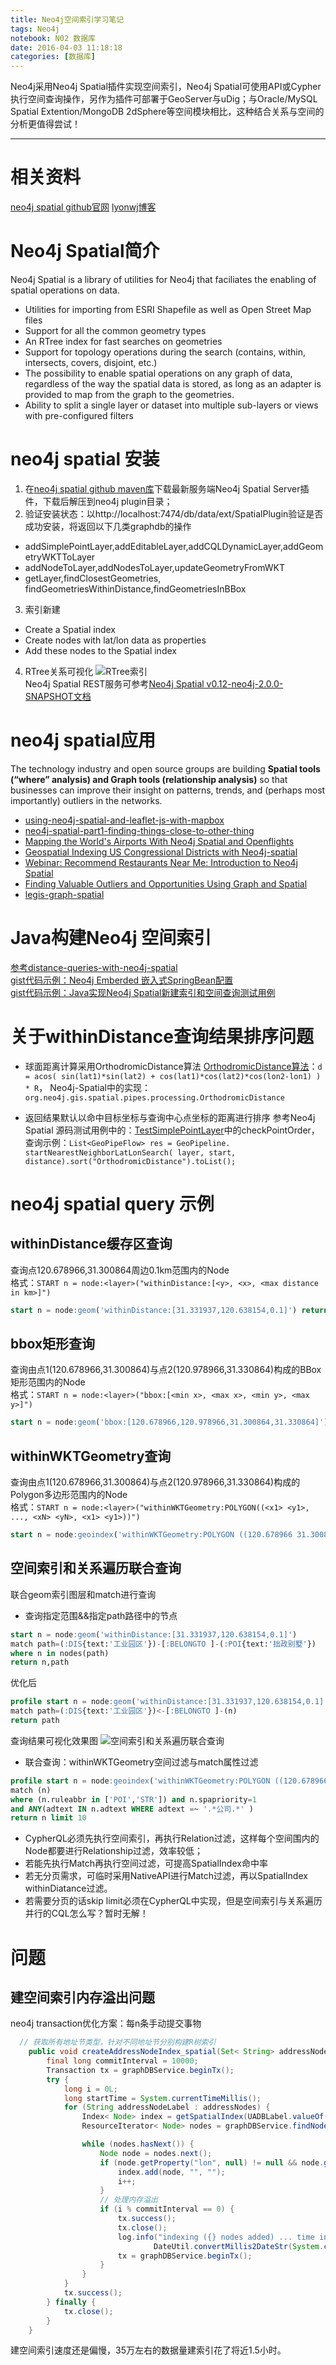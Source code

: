 ```yaml
---
title: Neo4j空间索引学习笔记
tags: Neo4j
notebook: N02 数据库
date: 2016-04-03 11:18:18
categories: [数据库]
---
```


Neo4j采用Neo4j Spatial插件实现空间索引，Neo4j Spatial可使用API或Cypher执行空间查询操作，另作为插件可部署于GeoServer与uDig；与Oracle/MySQL Spatial Extention/MongoDB 2dSphere等空间模块相比，这种结合关系与空间的分析更值得尝试！
- - -
<!-- more -->
# 相关资料
[neo4j spatial github官网](http://neo4j-contrib.github.io/spatial/)
[lyonwj博客](http://www.lyonwj.com/)

# Neo4j Spatial简介
Neo4j Spatial is a library of utilities for Neo4j that faciliates the enabling of spatial operations on data.
- Utilities for importing from ESRI Shapefile as well as Open Street Map files
- Support for all the common geometry types
- An RTree index for fast searches on geometries
- Support for topology operations during the search (contains, within, intersects, covers, disjoint, etc.)
- The possibility to enable spatial operations on any graph of data, regardless of the way the spatial data is stored, as long as an adapter is provided to map from the graph to the geometries.
- Ability to split a single layer or dataset into multiple sub-layers or views with pre-configured filters

# neo4j spatial 安装
1. 在[neo4j spatial github maven库](https://github.com/neo4j-contrib/m2/tree/master/releases/org/neo4j/neo4j-spatial)下载最新服务端Neo4j Spatial Server插件，下载后解压到neo4j plugin目录；
2. 验证安装状态：以http://localhost:7474/db/data/ext/SpatialPlugin验证是否成功安装，将返回以下几类graphdb的操作
  - addSimplePointLayer,addEditableLayer,addCQLDynamicLayer,addGeometryWKTToLayer
  - addNodeToLayer,addNodesToLayer,updateGeometryFromWKT
  - getLayer,findClosestGeometries, findGeometriesWithinDistance,findGeometriesInBBox
3. 索引新建
  - Create a Spatial index
  - Create nodes with lat/lon data as properties
  - Add these nodes to the Spatial index
4. RTree关系可视化
![RTree索引](RTreeRelationship.png)  
Neo4j Spatial REST服务可参考[Neo4j Spatial v0.12-neo4j-2.0.0-SNAPSHOT文档](http://neo4j-contrib.github.io/spatial/)

# neo4j spatial应用
The technology industry and open source groups are building __Spatial tools (“where” analysis) and Graph tools (relationship analysis)__ so that businesses can improve their insight on patterns, trends, and (perhaps most importantly) outliers in the networks.

* [using-neo4j-spatial-and-leaflet-js-with-mapbox](http://www.lyonwj.com/using-neo4j-spatial-and-leaflet-js-with-mapbox)
* [neo4j-spatial-part1-finding-things-close-to-other-thing](http://neo4j.com/blog/neo4j-spatial-part1-finding-things-close-to-other-things/)
* [Mapping the World's Airports With Neo4j Spatial and Openflights](http://www.lyonwj.com/mapping-the-worlds-airports-with-neo4j-spatial-and-openflights-part-1)
* [Geospatial Indexing US Congressional Districts with Neo4j-spatial](http://neo4j.com/blog/geospatial-indexing-us-congress-neo4j/)
* [Webinar: Recommend Restaurants Near Me: Introduction to Neo4j Spatial](http://neo4j.com/news/webinar-recommend-restaurants-intro-neo4j-spatial/)
* [Finding Valuable Outliers and Opportunities Using Graph and Spatial](http://neo4j.com/blog/outliers-opportunities-graph-spatial/)
* [legis-graph-spatial](http://legis-graph.github.io/legis-graph-spatial/)

# Java构建Neo4j 空间索引
[参考distance-queries-with-neo4j-spatial](https://structr.org/blog/distance-queries-with-neo4j-spatial)  
[gist代码示例：Neo4j Emberded 嵌入式SpringBean配置](https://gist.github.com/geosmart/0559745a69875e9f8876aeecda10f86b)  
[gist代码示例：Java实现Neo4j Spatial新建索引和空间查询测试用例](https://gist.github.com/geosmart/19e6e4cb0c953e1b63e9afe48425de8f)  

# 关于withinDistance查询结果排序问题
* 球面距离计算采用OrthodromicDistance算法
[OrthodromicDistance算法](http://www.movable-type.co.uk/scripts/latlong-db.html)：`d = acos( sin(lat1)*sin(lat2) + cos(lat1)*cos(lat2)*cos(lon2-lon1) ) * R`，
Neo4j-Spatial中的实现：`org.neo4j.gis.spatial.pipes.processing.OrthodromicDistance`

* 返回结果默认以命中目标坐标与查询中心点坐标的距离进行排序
参考Neo4j Spatial 源码测试用例中的：[TestSimplePointLayer](https://github.com/neo4j-contrib/spatial/blob/ca7bb0f6db16bf1b012a4365bc17ca2881816106/src/test/java/org/neo4j/gis/spatial/TestSimplePointLayer.java)中的checkPointOrder，
查询示例：`List<GeoPipeFlow> res = GeoPipeline. startNearestNeighborLatLonSearch( layer, start, distance).sort("OrthodromicDistance").toList();`

# neo4j spatial query 示例
## withinDistance缓存区查询
查询点120.678966,31.300864周边0.1km范围内的Node  
格式：`START n = node:<layer>("withinDistance:[<y>, <x>, <max distance in km>]")`  

```sql
start n = node:geom('withinDistance:[31.331937,120.638154,0.1]') return n limit 10
```

## bbox矩形查询
查询由点1(120.678966,31.300864)与点2(120.978966,31.330864)构成的BBox矩形范围内的Node   
格式：`START n = node:<layer>("bbox:[<min x>, <max x>, <min y>, <max y>]")`  

```sql
start n = node:geom('bbox:[120.678966,120.978966,31.300864,31.330864]') return n limit 10
```

## withinWKTGeometry查询
查询由点1(120.678966,31.300864)与点2(120.978966,31.330864)构成的Polygon多边形范围内的Node   
格式：`START n = node:<layer>("withinWKTGeometry:POLYGON((<x1> <y1>, ..., <xN> <yN>, <x1> <y1>))")`  

```sql
start n = node:geoindex('withinWKTGeometry:POLYGON ((120.678966 31.300864, 120.678966 31.330864, 120.978966 31.330864, 120.978966 31.300864, 120.678966 31.300864))')  return n limit 10
```

## 空间索引和关系遍历联合查询
联合geom索引图层和match进行查询

* 查询指定范围&&指定path路径中的节点

```sql
start n = node:geom('withinDistance:[31.331937,120.638154,0.1]')
match path=(:DIS{text:'工业园区'})-[:BELONGTO ]-(:POI{text:'拙政别墅'})
where n in nodes(path)
return n,path
```

优化后

```sql
profile start n = node:geom('withinDistance:[31.331937,120.638154,0.1]')
match path=(:DIS{text:'工业园区'})<-[:BELONGTO ]-(n)
return path
```

查询结果可视化效果图
![空间索引和关系遍历联合查询](spatialQuery.png)

* 联合查询：withinWKTGeometry空间过滤与match属性过滤

```sql
profile start n = node:geoindex('withinWKTGeometry:POLYGON ((120.678966 31.300864, 120.678966 31.330864, 120.978966 31.330864, 120.978966 31.300864, 120.678966 31.300864))')
match (n)
where (n.ruleabbr in ['POI','STR']) and n.spapriority=1
and ANY(adtext IN n.adtext WHERE adtext =~ '.*公司.*' )
return n limit 10
```

* CypherQL必须先执行空间索引，再执行Relation过滤，这样每个空间围内的Node都要进行Relationship过滤，效率较低；  
* 若能先执行Match再执行空间过滤，可提高SpatialIndex命中率
* 若无分页需求，可临时采用NativeAPI进行Match过滤，再以SpatialIndex withinDiatance过滤。  
* 若需要分页的话skip limit必须在CypherQL中实现，但是空间索引与关系遍历并行的CQL怎么写？暂时无解！

# 问题
## 建空间索引内存溢出问题
neo4j transaction优化方案：每n条手动提交事物  

```java
  // 获取所有地址节类型，针对不同地址节分别构建R树索引
	public void createAddressNodeIndex_spatial(Set< String> addressNodes) {
		final long commitInterval = 10000;
		Transaction tx = graphDBService.beginTx();
		try {
			long i = 0L;
			long startTime = System.currentTimeMillis();
			for (String addressNodeLabel : addressNodes) {
				Index< Node> index = getSpatialIndex(UADBLabel.valueOf(addressNodeLabel));
				ResourceIterator< Node> nodes = graphDBService.findNodes(createAddresseNodeLable(addressNodeLabel));

				while (nodes.hasNext()) {
					Node node = nodes.next();
					if (node.getProperty("lon", null) != null && node.getProperty("lat", null) != null) {
						index.add(node, "", "");
						i++;
					}
					// 处理内存溢出
					if (i % commitInterval == 0) {
						tx.success();
						tx.close();
						log.info("indexing ({} nodes added) ... time in seconds:{}", i,
								DateUtil.convertMillis2DateStr(System.currentTimeMillis() - startTime));
						tx = graphDBService.beginTx();
					}
				}
			}
			tx.success();
		} finally {
			tx.close();
		}
	}
```

建空间索引速度还是偏慢，35万左右的数据量建索引花了将近1.5小时。
